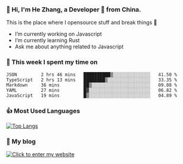 ### 👋 Hi, I'm He Zhang, a Developer 🚀 from China.

This is the place where I opensource stuff and break things :rofl:

- I’m currently working on Javascript
- I’m currently learning Rust
- Ask me about anything related to Javascript

### 💪 This week I spent my time on 
<!--START_SECTION:waka-->
```text
JSON         2 hrs 46 mins   ██████████▒░░░░░░░░░░░░░░   41.50 % 
TypeScript   2 hrs 13 mins   ████████▒░░░░░░░░░░░░░░░░   33.35 % 
Markdown     36 mins         ██▒░░░░░░░░░░░░░░░░░░░░░░   09.08 % 
YAML         27 mins         █▓░░░░░░░░░░░░░░░░░░░░░░░   06.82 % 
JavaScript   19 mins         █▒░░░░░░░░░░░░░░░░░░░░░░░   04.89 % 
```
<!--END_SECTION:waka-->

### 👍 Most Used Languages
[![Top Langs](https://github-readme-stats.vercel.app/api/top-langs/?username=zhanghecool&layout=compact)](https://zhanghe.cool)

### 🌈 My blog 
[![Click to enter my website](https://cdn.jsdelivr.net/gh/zhanghecool/assets/images/gif/zhanghecools.gif)](https://zhanghe.cool)

